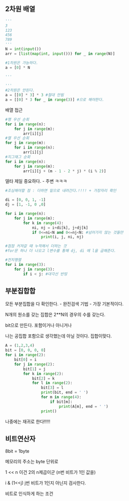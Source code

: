 ## 2차원 배열

```python
'''
3
123
456
789
'''
N = int(input())
arr = [list(map(int, input())) for _ in range(N)]

#1차원은 가능하다.
a = [0] * N

'''

'''
#2차원은 안된다.
a = [[0] * 3] * 3 #절대 안됨
a = [[0] * 3 for _ in range(3)] #으로 해야한다.
```

배열 접근

```python
#행 우선 순회
for i in range(n):
	for j in range(m):
		arr[i][j]
#열 우선 순회
for j in range(m):
	for i in range(n):
		arr[i][j]
#지그재그 순회
for i in range(n):
	for j in range(m):
		arr[i][j + (m - 1 - 2 * j) * (i % 2)]
```

델타 제일 중요하다. - 주변 ㅋㅋㅋ

```python
#조심해야할 점 : 더하면 밑으로 내려간다.!!!! + 가장자리 확인

di = [0, 0, 1, -1]
dj = [1, -1, 0 ,0]

for i in range(n):
	for j in range(m):
		for k in range(4):
			ni, nj = i+di[k], j+dj[k]
			if 0<=ni<N and 0<=nj<N: #넘어가지 않는 것들만
				print(i, j, ni, nj)

#점점 커져갈 때 누적해서 더하는 것
#for문 하나 더 나오고 l변수를 통해 dj, di 에 l을 곱해준다.

#전치행렬
for i in range(3):
	for j in range(3):
		if i < j: #대각선 반띵 
```

## 부분집합합

모든 부분집합을 다 확인한다. - 완전검색 기법 - 가장 기본적이다.

N개의 원소를 갖는 집합은 2**N의 경우의 수를 갖는다.

bit으로 만든다. 포함이거나 아니거나 

나는 공집합 포함으로 생각했는데 아닐 것이다. 집합이맞다. 

```python
A = (1,2,3,4)
bit = [0, 0, 0, 0]
for i in range(2):
	bit[0] = i
	for j in range(2):
		bit[1] = j
		for k in range(2):
			bit[2] = k
			for l in range(2):
				bit[3] = l
				print(bit, end = ' ')
				for m in range(4):
					if bit[m]:
						print(A[m], end = ' ')
				print()
```

나중에는 재귀로 한다!!!!!

## 비트연산자

8bit = 1byte

메모리의 주소는 byte 단위로

1 << n  이건 2의 n제곱이군 (n번 비트가 1인 값을)

i & (1<<j)   j번 비트가 1인지 아닌지 검사한다.

비트로 인식하게 하는 조건
